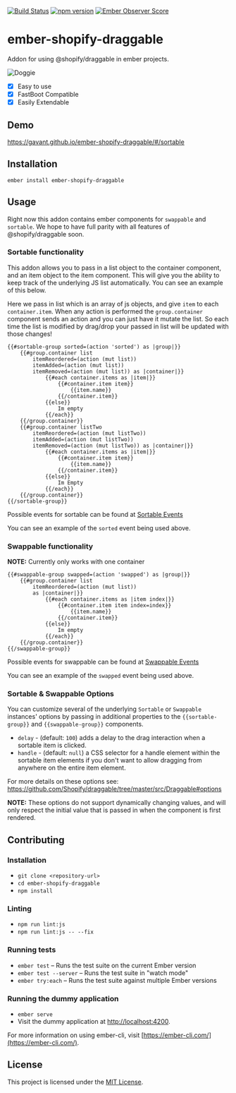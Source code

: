 [![Build Status](https://travis-ci.org/Gavant/ember-shopify-draggable.svg?branch=master)](https://travis-ci.org/Gavant/ember-shopify-draggable)
[![npm version](https://badge.fury.io/js/ember-shopify-draggable.svg)](https://badge.fury.io/js/ember-shopify-draggable)
[![Ember Observer Score](http://emberobserver.com/badges/ember-shopify-draggable.svg)](http://emberobserver.com/addons/ember-shopify-draggable)

ember-shopify-draggable
==============================================================================

Addon for using @shopify/draggable in ember projects.

![Doggie](https://media1.tenor.com/images/237857b4502f6d15cccbd58c5ca05257/tenor.gif?itemid=3501646)


- [X] Easy to use
- [X] FastBoot Compatible
- [X] Easily Extendable

Demo
------------------------------------------------------------------------------
https://gavant.github.io/ember-shopify-draggable/#/sortable


Installation
------------------------------------------------------------------------------

```
ember install ember-shopify-draggable
```


Usage
------------------------------------------------------------------------------

Right now this addon contains ember components for `swappable` and `sortable`. We hope to have full parity with all features of @shopify/draggable soon.

### Sortable functionality
This addon allows you to pass in a list object to the container component, and an item object to the item component.
This will give you the ability to keep track of the underlying JS list automatically. You can see an example of this below.

Here we pass in list which is an array of js objects, and give `item` to each `container.item`. When any action is performed
the `group.container` component sends an action and you can just have it mutate the list. So each time the list is modified by drag/drop
your passed in list will be updated with those changes!

```
{{#sortable-group sorted=(action 'sorted') as |group|}}
    {{#group.container list
        itemReordered=(action (mut list))
        itemAdded=(action (mut list))
        itemRemoved=(action (mut list)) as |container|}}
            {{#each container.items as |item|}}
                {{#container.item item}}
                    {{item.name}}
                {{/container.item}}
            {{else}}
                Im empty
            {{/each}}
    {{/group.container}}
    {{#group.container listTwo
        itemReordered=(action (mut listTwo))
        itemAdded=(action (mut listTwo))
        itemRemoved=(action (mut listTwo)) as |container|}}
            {{#each container.items as |item|}}
                {{#container.item item}}
                    {{item.name}}
                {{/container.item}}
            {{else}}
                Im Empty
            {{/each}}
    {{/group.container}}
{{/sortable-group}}
```

Possible events for sortable can be found at [Sortable Events](https://shopify.github.io/draggable/docs/identifiers.html#sortable-sortableevent)

You can see an example of the `sorted` event being used above.

### Swappable functionality
**NOTE:** Currently only works with one container
```
{{#swappable-group swapped=(action 'swapped') as |group|}}
    {{#group.container list
        itemReordered=(action (mut list))
        as |container|}}
            {{#each container.items as |item index|}}
                {{#container.item item index=index}}
                    {{item.name}}
                {{/container.item}}
            {{else}}
                Im empty
            {{/each}}
    {{/group.container}}
{{/swappable-group}}
```

Possible events for swappable can be found at [Swappable Events](https://shopify.github.io/draggable/docs/identifiers.html#swappable-swappableevent)

You can see an example of the `swapped` event being used above.

### Sortable & Swappable Options
You can customize several of the underlying `Sortable` or `Swappable` instances' options by passing in additional properties to the `{{sortable-group}}` and `{{swappable-group}}` components.

* `delay` - (default: `100`) adds a delay to the drag interaction when a sortable item is clicked.
* `handle` - (default: `null`) a CSS selector for a handle element within the sortable item elements if you don't want to allow dragging from anywhere on the entire item element.

For more details on these options see:  
https://github.com/Shopify/draggable/tree/master/src/Draggable#options

**NOTE:** These options do not support dynamically changing values, and will only respect the initial value that is passed in when the component is first rendered.


Contributing
------------------------------------------------------------------------------

### Installation

* `git clone <repository-url>`
* `cd ember-shopify-draggable`
* `npm install`

### Linting

* `npm run lint:js`
* `npm run lint:js -- --fix`

### Running tests

* `ember test` – Runs the test suite on the current Ember version
* `ember test --server` – Runs the test suite in "watch mode"
* `ember try:each` – Runs the test suite against multiple Ember versions

### Running the dummy application

* `ember serve`
* Visit the dummy application at [http://localhost:4200](http://localhost:4200).

For more information on using ember-cli, visit [https://ember-cli.com/](https://ember-cli.com/).

License
------------------------------------------------------------------------------

This project is licensed under the [MIT License](LICENSE.md).
